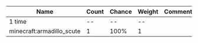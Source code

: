 | Name                      | Count | Chance | Weight | Comment |
| ------------------------- | ----- | ------ | ------ | ------- |
| 1 time                    |    -- |     -- |     -- |         |
| minecraft:armadillo_scute |     1 |   100% |      1 |         |